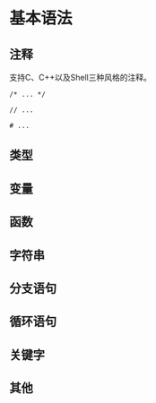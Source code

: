 # 基本语法

## 注释

支持C、C++以及Shell三种风格的注释。

```
/* ... */
```

```
// ...
```

```
# ...
```

## 类型


## 变量


## 函数


## 字符串


## 分支语句


## 循环语句


## 关键字


## 其他


